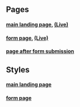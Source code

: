 ## Pages

#### [main landing page](index.html), [(Live)](http://trplucy.github.io)

#### [form page](form.html), [(Live)](http://trplucy.github.io/form.html)

#### [page after form submission](form-thank-you.html)

## Styles

#### [main landing page](/css/main-site.css)

#### [form page](/css/form.css)